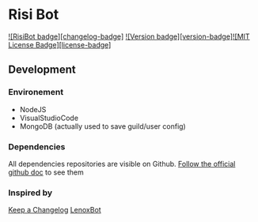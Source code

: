 # Risi Bot

[![RisiBot badge][changelog-badge]][changelog] [![Version badge][version-badge]][changelog][![MIT License Badge][license-badge]][license]

## Development

### Environement

- NodeJS
- VisualStudioCode
- MongoDB (actually used to save guild/user config)

### Dependencies

All dependencies repositories are visible on Github.
[Follow the official github doc](https://docs.github.com/en/github/visualizing-repository-data-with-graphs/exploring-the-dependencies-of-a-repository) to see them

### Inspired by

[Keep a Changelog](https://keepachangelog.com/en/1.0.0/)
[LenoxBot](https://github.com/LenoxBot/LenoxBot)

[//]: #  (documents links)
[changelog]: ./CHANGELOG.md
[license]: ./LICENSE